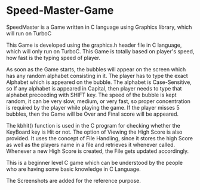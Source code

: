 # Speed-Master-Game
SpeedMaster is a Game written in C language using Graphics library, which will run on TurboC

This Game is developed using the graphics.h header file in C language, which will only run on TurboC.
This Game is totally based on player's speed, how fast is the typing speed of player.

As soon as the Game starts, the bubbles will appear on the screen which has any random alphabet consisting in it. The player has to type the exact Alphabet which is appeared on the bubble. The alphabet is Case-Sensitive, so If any alphabet is appeared in Capital, then player needs to type that alphabet preceeding with SHIFT key. The speed of the bubble is kept random, it can be very slow, medium, or very fast, so proper concentration is required by the player while playing the game. If the player misses 5 bubbles, then the Game will be Over and Final score will be appeared.

The kbhit() function is used in the C program for checking whether the KeyBoard key is Hit or not. 
The option of Viewing the High Score is also provided. It uses the concept of File Handling, since it stores the high Score as well as the players name in a file and retrieves it whenever called. Whenever a new High Score is created, the File gets updated accordingly.

This is a beginner level C game which can be understood by the people who are having some basic knowledge in C Language.



The Screenshots are added for the reference purpose.
